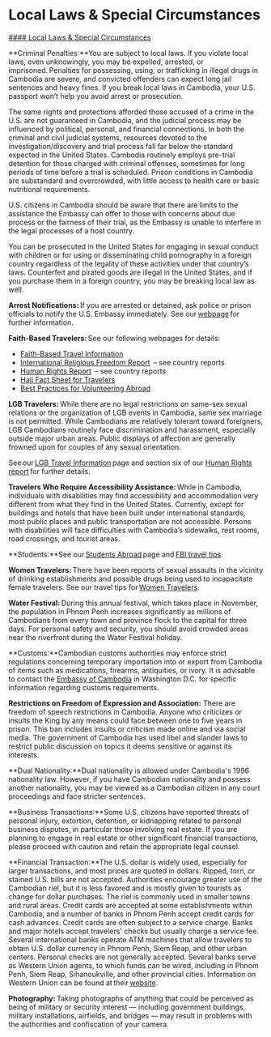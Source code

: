 # Local Laws & Special Circumstances

[#### Local Laws & Special Circumstances](javascript:void(0); "Local Laws & Special Circumstances")

**Criminal Penalties:**You are subject to local laws. If you violate local laws, even unknowingly, you may be expelled, arrested, or imprisoned. Penalties for possessing, using, or trafficking in illegal drugs in Cambodia are severe, and convicted offenders can expect long jail sentences and heavy fines. If you break local laws in Cambodia, your U.S. passport won’t help you avoid arrest or prosecution.

The same rights and protections afforded those accused of a crime in the U.S. are not guaranteed in Cambodia, and the judicial process may be influenced by political, personal, and financial connections. In both the criminal and civil judicial systems, resources devoted to the investigation/discovery and trial process fall far below the standard expected in the United States. Cambodia routinely employs pre-trial detention for those charged with criminal offenses, sometimes for long periods of time before a trial is scheduled. Prison conditions in Cambodia are substandard and overcrowded, with little access to health care or basic nutritional requirements.

U.S. citizens in Cambodia should be aware that there are limits to the assistance the Embassy can offer to those with concerns about due process or the fairness of their trial, as the Embassy is unable to interfere in the legal processes of a host country.

You can be prosecuted in the United States for engaging in sexual conduct with children or for using or disseminating child pornography in a foreign country regardless of the legality of these activities under that country’s laws. Counterfeit and pirated goods are illegal in the United States, and if you purchase them in a foreign country, you may be breaking local law as well.

**Arrest Notifications:** If you are arrested or detained, ask police or prison officials to notify the U.S. Embassy immediately. See our [webpage](https://kh.usembassy.gov/u-s-citizen-services/arrest-of-a-u-s-citizen/) for further information.

**Faith-Based Travelers:** See our following webpages for details:

* [Faith-Based Travel Information](https://travel.state.gov/content/travel/en/international-travel/before-you-go/travelers-with-special-considerations/faith-based-travel.html)
* [International Religious Freedom Report](https://www.state.gov/international-religious-freedom-reports/)  – see country reports
* [Human Rights Report](https://www.state.gov/reports-bureau-of-democracy-human-rights-and-labor/country-reports-on-human-rights-practices/)  – see country reports
* [Hajj Fact Sheet for Travelers](https://travel.state.gov/content/travel/en/international-travel/before-you-go/travelers-with-special-considerations/hajj-umrah.html)
* [Best Practices for Volunteering Abroad](https://travel.state.gov/content/travel/en/international-travel/before-you-go/travelers-with-special-considerations/volunteering-abroad.html)

**LGB Travelers:** While there are no legal restrictions on same-sex sexual relations or the organization of LGB events in Cambodia, same sex marriage is not permitted. While Cambodians are relatively tolerant toward foreigners, LGB Cambodians routinely face discrimination and harassment, especially outside major urban areas. Public displays of affection are generally frowned upon for couples of any sexual orientation.

See our [LGB Travel Information](https://travel.state.gov/content/travel/en/international-travel/before-you-go/travelers-with-special-considerations/lgbti.html) page and section six of our [Human Rights report](https://www.state.gov/reports-bureau-of-democracy-human-rights-and-labor/country-reports-on-human-rights-practices/) for further details.

**Travelers Who Require Accessibility Assistance:** While in Cambodia, individuals with disabilities may find accessibility and accommodation very different from what they find in the United States. Currently, except for buildings and hotels that have been built under international standards, most public places and public transportation are not accessible. Persons with disabilities will face difficulties with Cambodia’s sidewalks, rest rooms, road crossings, and tourist areas.

**Students:**See our [Students Abroad](https://travel.state.gov/content/travel/en/international-travel/before-you-go/travelers-with-special-considerations/students.html) page and [FBI travel tips](https://ucr.fbi.gov/investigate/counterintelligence/student-brochure).

**Women Travelers:** There have been reports of sexual assaults in the vicinity of drinking establishments and possible drugs being used to incapacitate female travelers. See our travel tips for [Women Travelers](https://travel.state.gov/content/travel/en/international-travel/before-you-go/travelers-with-special-considerations/women-travelers.html).

**Water Festival:** During this annual festival, which takes place in November, the population in Phnom Penh increases significantly as millions of Cambodians from every town and province flock to the capital for three days. For personal safety and security, you should avoid crowded areas near the riverfront during the Water Festival holiday.

**Customs:**Cambodian customs authorities may enforce strict regulations concerning temporary importation into or export from Cambodia of items such as medications, firearms, antiquities, or ivory. It is advisable to contact the [Embassy of Cambodia](https://www.embassyofcambodiadc.org/) in Washington D.C. for specific information regarding customs requirements.

**Restrictions on Freedom of Expression and Association:** There are freedom of speech restrictions in Cambodia. Anyone who criticizes or insults the King by any means could face between one to five years in prison. This ban includes insults or criticism made online and via social media. The government of Cambodia has used libel and slander laws to restrict public discussion on topics it deems sensitive or against its interests.

**Dual Nationality:**Dual nationality is allowed under Cambodia's 1996 nationality law. However, if you have Cambodian nationality and possess another nationality, you may be viewed as a Cambodian citizen in any court proceedings and face stricter sentences.

**Business Transactions:**Some U.S. citizens have reported threats of personal injury, extortion, detention, or kidnapping related to personal business disputes, in particular those involving real estate. If you are planning to engage in real estate or other significant financial transactions, please proceed with caution and retain the appropriate legal counsel.

**Financial Transaction:**The U.S. dollar is widely used, especially for larger transactions, and most prices are quoted in dollars. Ripped, torn, or stained U.S. bills are not accepted. Authorities encourage greater use of the Cambodian riel, but it is less favored and is mostly given to tourists as change for dollar purchases. The riel is commonly used in smaller towns and rural areas. Credit cards are accepted at some establishments within Cambodia, and a number of banks in Phnom Penh accept credit cards for cash advances. Credit cards are often subject to a service charge. Banks and major hotels accept travelers' checks but usually charge a service fee. Several international banks operate ATM machines that allow travelers to obtain U.S. dollar currency in Phnom Penh, Siem Reap, and other urban centers. Personal checks are not generally accepted. Several banks serve as Western Union agents, to which funds can be wired, including in Phnom Penh, Siem Reap, Sihanoukville, and other provincial cities. Information on Western Union can be found at their [website](https://www.westernunion.com/us/en/home.html).

**Photography:** Taking photographs of anything that could be perceived as being of military or security interest — including government buildings, military installations, airfields, and bridges — may result in problems with the authorities and confiscation of your camera.
